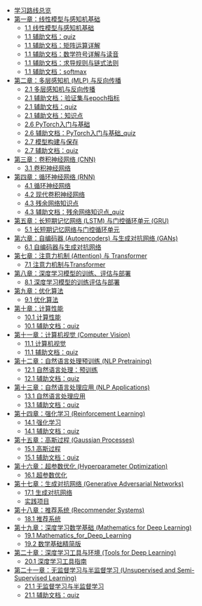* [学习路线总览](./deepStudyByAi/学习路线.md)
* [第一章：线性模型与感知机基础]()
  * [1.1 线性模型与感知机基础](./deepStudyByAi/01_Perceptron/线性模型与感知机基础.md)
  * [1.1 辅助文档：quiz](./deepStudyByAi/01_Perceptron/quiz.md)
  * [1.1 辅助文档：矩阵运算详解](./deepStudyByAi/01_Perceptron/矩阵运算详解.md)
  * [1.1 辅助文档：数学符号详解与读音](./deepStudyByAi/01_Perceptron/数学符号详解与读音.md)
  * [1.1 辅助文档：求导规则与链式法则](./deepStudyByAi/01_Perceptron/求导规则与链式法则.md)
  * [1.1 辅助文档：softmax](./deepStudyByAi/01_Perceptron/softmax.md)
* [第二章：多层感知机 (MLP) 与反向传播]()
  * [2.1 多层感知机与反向传播](./deepStudyByAi/02_MLP_Backpropagation/多层感知机与反向传播.md)
  * [2.1 辅助文档：验证集与epoch指标](./deepStudyByAi/02_MLP_Backpropagation/验证集与epoch指标.md)
  * [2.1 辅助文档：quiz](./deepStudyByAi/02_MLP_Backpropagation/quiz.md)
  * [2.1 辅助文档：知识点](./deepStudyByAi/02_MLP_Backpropagation/知识点.md)
  * [2.6 PyTorch入门与基础](./deepStudyByAi/02_MLP_Backpropagation/pytorch/PyTorch入门与基础.md)
  * [2.6 辅助文档：PyTorch入门与基础_quiz](./deepStudyByAi/02_MLP_Backpropagation/pytorch/PyTorch入门与基础_quiz.md)
  * [2.7 模型构建与保存](./deepStudyByAi/02_MLP_Backpropagation/模型构建与保存/模型构建与保存.md)
  * [2.7 辅助文档：quiz](./deepStudyByAi/02_MLP_Backpropagation/模型构建与保存/quiz.md)
* [第三章：卷积神经网络 (CNN)]()
  * [3.1 卷积神经网络](./deepStudyByAi/03_CNN/卷积神经网络.md)
* [第四章：循环神经网络 (RNN)]()
  * [4.1 循环神经网络](./deepStudyByAi/04_RNN/循环神经网络.md)
  * [4.2 现代卷积神经网络](./deepStudyByAi/04_RNN/Modern_Convolutional_Neural_Networks.md)
  * [4.3 残余网络知识点](./deepStudyByAi/04_RNN/残余网络知识点.md)
  * [4.3 辅助文档：残余网络知识点_quiz](./deepStudyByAi/04_RNN/残余网络知识点_quiz.md)
* [第五章：长短期记忆网络 (LSTM) 与门控循环单元 (GRU)]()
  * [5.1 长短期记忆网络与门控循环单元](./deepStudyByAi/05_LSTM_GRU/长短期记忆网络与门控循环单元.md)
* [第六章：自编码器 (Autoencoders) 与生成对抗网络 (GANs)]()
  * [6.1 自编码器与生成对抗网络](./deepStudyByAi/06_GenerativeModels/自编码器与生成对抗网络.md)
* [第七章：注意力机制 (Attention) 与 Transformer]()
  * [7.1 注意力机制与Transformer](./deepStudyByAi/07_Attention_Transformer/注意力机制与Transformer.md)
* [第八章：深度学习模型的训练、评估与部署]()
  * [8.1 深度学习模型的训练评估与部署](./deepStudyByAi/08_Model_Lifecycle/深度学习模型的训练评估与部署.md)
* [第九章：优化算法]()
  * [9.1 优化算法](deepStudyByAi/09_Optimization_Algorithms/优化算法.md)
* [第十章：计算性能]()
  * [10.1 计算性能](./deepStudyByAi/10_Computational_Performance/计算性能.md)
  * [10.1 辅助文档：quiz](./deepStudyByAi/10_Computational_Performance/quiz.md)
* [第十一章：计算机视觉 (Computer Vision)]()
  * [11.1 计算机视觉](./deepStudyByAi/11_Computer_Vision/计算机视觉.md)
  * [11.1 辅助文档：quiz](./deepStudyByAi/11_Computer_Vision/quiz.md)
* [第十二章：自然语言处理预训练 (NLP Pretraining)]()
  * [12.1 自然语言处理：预训练](./deepStudyByAi/12_NLP_Pretraining/自然语言处理：预训练.md)
  * [12.1 辅助文档：quiz](./deepStudyByAi/12_NLP_Pretraining/quiz.md)
* [第十三章：自然语言处理应用 (NLP Applications)]()
  * [13.1 自然语言处理应用](./deepStudyByAi/13_NLP_Applications/自然语言处理应用.md)
  * [13.1 辅助文档：quiz](./deepStudyByAi/13_NLP_Applications/quiz.md)
* [第十四章：强化学习 (Reinforcement Learning)]()
  * [14.1 强化学习](./deepStudyByAi/14_Reinforcement_Learning/强化学习.md)
  * [14.1 辅助文档：quiz](./deepStudyByAi/14_Reinforcement_Learning/quiz.md)
* [第十五章：高斯过程 (Gaussian Processes)]()
  * [15.1 高斯过程](./deepStudyByAi/15_Gaussian_Processes/高斯过程.md)
  * [15.1 辅助文档：quiz](./deepStudyByAi/15_Gaussian_Processes/quiz.md)
* [第十六章：超参数优化 (Hyperparameter Optimization)]()
  * [16.1 超参数优化](./deepStudyByAi/16_hyperparameter_optimization/Hyperparameter_Optimization.md)
* [第十七章：生成对抗网络 (Generative Adversarial Networks)]()
  * [17.1 生成对抗网络](./deepStudyByAi/17_Generative_Adversarial_Networks/)
  * [实践项目](deepStudyByAi/project/自编码器与生成对抗网络实践项目/Generative_Adversarial_Networks.md)
* [第十八章：推荐系统 (Recommender Systems)]()
  * [18.1 推荐系统](./deepStudyByAi/18_Recommender_Systems/Recommender_Systems.md)
* [第十九章：深度学习数学基础 (Mathematics for Deep Learning)]()
  * [19.1 Mathematics_for_Deep_Learning](./deepStudyByAi/19_Mathematics_for_Deep_Learning/Appendix%20Mathematics%20for%20Deep%20Learning.md)
  * [19.2 数学基础精简版](./deepStudyByAi/19_Mathematics_for_Deep_Learning/数学基础.md)
* [第二十章：深度学习工具与环境 (Tools for Deep Learning)]()
  * [20.1 深度学习工具指南](./deepStudyByAi/20_Tools_for_Deep_Learning/Appendix%20Tools%20for%20Deep%20Learning.md)
* [第二十一章：无监督学习与半监督学习 (Unsupervised and Semi-Supervised Learning)]()
  * [21.1 无监督学习与半监督学习](./deepStudyByAi/21_Unsupervised_and_Semi_Supervised_Learning/无监督学习与半监督学习.md)
  * [21.1 辅助文档：quiz](./deepStudyByAi/21_Unsupervised_and_Semi_Supervised_Learning/quiz.md)


